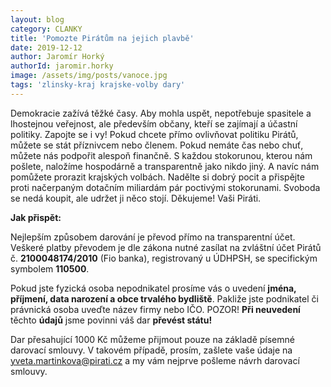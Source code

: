 ```yaml
---
layout: blog
category: CLANKY
title: 'Pomozte Pirátům na jejich plavbě'
date: 2019-12-12
author: Jaromír Horký
authorId: jaromir.horky
image: /assets/img/posts/vanoce.jpg
tags: 'zlinsky-kraj krajske-volby dary'
---
```

Demokracie zažívá těžké časy. Aby mohla uspět, nepotřebuje spasitele a lhostejnou veřejnost, ale především občany, kteří se zajímají a účastní politiky. Zapojte se i vy! Pokud chcete přímo ovlivňovat politiku Pirátů, můžete se stát příznivcem nebo členem. Pokud nemáte čas nebo chuť, můžete nás podpořit alespoň finančně. S každou stokorunou, kterou nám pošlete, naložíme hospodárně a transparentně jako nikdo jiný. A navíc nám pomůžete prorazit krajských volbách. Nadělte si dobrý pocit a přispějte proti načerpaným dotačním miliardám pár poctivými stokorunami. Svoboda se nedá koupit, ale udržet ji něco stojí. Děkujeme! Vaši Piráti.

**Jak přispět:**

Nejlepším způsobem darování je převod přímo na transparentní účet. Veškeré platby převodem je dle zákona nutné zasílat na zvláštní účet Pirátů č. **2100048174/2010** (Fio banka), registrovaný u ÚDHPSH, se specifickým symbolem **110500**.

Pokud jste fyzická osoba nepodnikatel prosíme vás o uvedení **jména, příjmení, data narození a obce trvalého bydliště**. Pakliže jste podnikatel či právnická osoba uveďte název firmy nebo IČO. POZOR! **Při neuvedení** těchto **údajů** jsme povinni váš dar **převést státu!**

Dar přesahující 1000 Kč můžeme přijmout pouze na základě písemné darovací smlouvy. V takovém případě, prosím, zašlete vaše údaje na [yveta.martinkova@pirati.cz](yveta.martinkova@pirati.cz) a my vám nejprve pošleme návrh darovací smlouvy.
